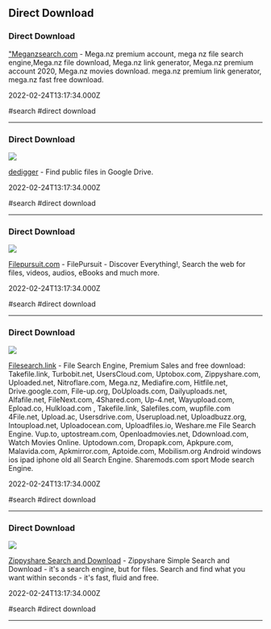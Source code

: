 ## Direct Download

### Direct Download

["Meganzsearch.com](https://www.meganzsearch.com) - Mega.nz premium account, mega nz file search engine,Mega.nz file download, Mega.nz link generator, Mega.nz premium account 2020, Mega.nz movies download. mega.nz premium link generator,      mega.nz fast free download.

2022-02-24T13:17:34.000Z

#search #direct download

---

### Direct Download

![](https://www.dedigger.com/img/logo.png)

[dedigger](https://www.dedigger.com/#gsc.tab=0) - Find public files in Google Drive.

2022-02-24T13:17:34.000Z

#search #direct download

---

### Direct Download

![](https://filepursuit.com/assets/images/fp_500x500.png)

[Filepursuit.com](https://filepursuit.com) - FilePursuit - Discover Everything!, Search the web for files, videos, audios, eBooks and much more.

2022-02-24T13:17:34.000Z

#search #direct download

---

### Direct Download

![](https://filesearch.link/wp-content/themes/filesearch/img/filesearch_logo_s.png)

[Filesearch.link](https://www.filesearch.link) - File Search Engine, Premium Sales and free download: Takefile.link, Turbobit.net, UsersCloud.com, Uptobox.com, Zippyshare.com, Uploaded.net, Nitroflare.com, Mega.nz, Mediafire.com, Hitfile.net, Drive.google.com, File-up.org, DoUploads.com, Dailyuploads.net, Alfafile.net, FileNext.com, 4Shared.com, 	Up-4.net, Wayupload.com, Epload.co, Hulkload.com , Takefile.link, Salefiles.com, wupfile.com 4File.net, Upload.ac, Usersdrive.com, Userupload.net, Uploadbuzz.org, Intoupload.net, Uploadocean.com, Uploadfiles.io, Weshare.me File Search Engine. Vup.to, uptostream.com, Openloadmovies.net, Ddownload.com, Watch Movies Online. Uptodown.com, Dropapk.com, Apkpure.com, 	Malavida.com, Apkmirror.com, Aptoide.com, Mobilism.org Android windows ios ipad iphone old all Search Engine. Sharemods.com sport Mode search Engine.

2022-02-24T13:17:34.000Z

#search #direct download

---

### Direct Download

![](https://zippysharesearch.com/images/ZippyshareSearch.com.png)

[Zippyshare Search and Download](https://zippysharesearch.com) - Zippyshare Simple Search and Download - it's a search engine, but for files. Search and find what you want within seconds - it's fast, fluid and free.

2022-02-24T13:17:34.000Z

#search #direct download

---

